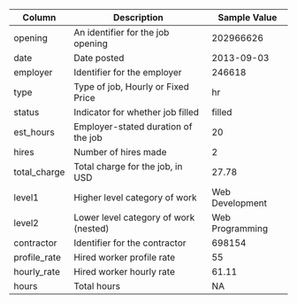| Column | Description | Sample Value |
|-----|-------|--------|
| opening | An identifier for the job opening | 202966626 |
| date | Date posted | 2013-09-03 |
| employer | Identifier for the employer | 246618 |
| type | Type of job, Hourly or Fixed Price | hr |
| status | Indicator for whether job filled | filled |
| est_hours | Employer-stated duration of the job | 20 |
| hires | Number of hires made | 2 |
| total_charge | Total charge for the job, in USD | 27.78 |
| level1 | Higher level category of work | Web Development |
| level2 | Lower level category of work (nested) | Web Programming |
| contractor | Identifier for the contractor | 698154 |
| profile_rate | Hired worker profile rate | 55 |
| hourly_rate | Hired worker hourly rate | 61.11 |
| hours | Total hours | NA |
